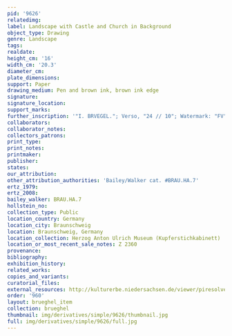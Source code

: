 ```yaml
---
pid: '9626'
relatedimg: 
label: Landscape with Castle and Church in Background
object_type: Drawing
genre: Landscape
tags: 
realdate: 
height_cm: '16'
width_cm: '20.3'
diameter_cm: 
plate_dimensions: 
support: Paper
drawing_medium: Pen and brown ink, brown ink edge
signature: 
signature_location: 
support_marks: 
further_inscription: '"I. BRVEGEL."; Verso, "24 // 10"; Watermark: "FV"'
collaborators: 
collaborator_notes: 
collectors_patrons: 
print_type: 
print_notes: 
printmaker: 
publisher: 
states: 
our_attribution: 
other_attribution_authorities: 'Bailey/Walker cat. #BRAU.HA.7'
ertz_1979: 
ertz_2008: 
bailey_walker: BRAU.HA.7
hollstein_no: 
collection_type: Public
location_country: Germany
location_city: Braunschweig
location: Braunschweig, Germany
location_collection: Herzog Anton Ulrich Museum (Kupferstichkabinett)
location_or_most_recent_sale_notes: Z 2360
provenance: 
bibliography: 
exhibition_history: 
related_works: 
copies_and_variants: 
curatorial_files: 
external_resources: http://kulturerbe.niedersachsen.de/viewer/piresolver?id=isil_DE-MUS-026819_996
order: '960'
layout: brueghel_item
collection: brueghel
thumbnail: img/derivatives/simple/9626/thumbnail.jpg
full: img/derivatives/simple/9626/full.jpg
---
```

